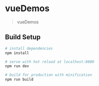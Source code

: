 # vueDemos

> vueDemos

## Build Setup

``` bash
# install dependencies
npm install

# serve with hot reload at localhost:8080
npm run dev

# build for production with minification
npm run build
